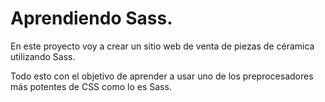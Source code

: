 
# Aprendiendo Sass.

En este proyecto voy a crear un sitio web de venta de piezas de céramica utilizando Sass.

Todo esto con el objetivo de aprender a usar uno de los preprocesadores más potentes de CSS como lo es Sass.
